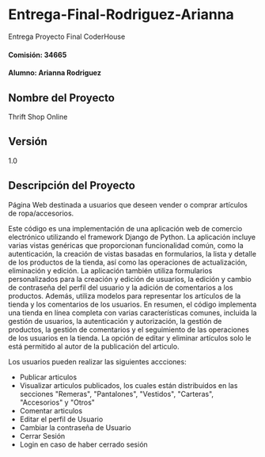 # Entrega-Final-Rodriguez-Arianna
Entrega Proyecto Final CoderHouse
#### Comisión: 34665
#### Alumno: Arianna Rodriguez

## Nombre del Proyecto
Thrift Shop Online

## Versión
1.0

## Descripción del Proyecto
Página Web destinada a usuarios que deseen vender o comprar artículos de ropa/accesorios.

Este código es una implementación de una aplicación web de comercio electrónico utilizando el framework Django de Python. La aplicación incluye varias vistas genéricas que proporcionan funcionalidad común, como la autenticación, la creación de vistas basadas en formularios, la lista y detalle de los productos de la tienda, así como las operaciones de actualización, eliminación y edición.
La aplicación también utiliza formularios personalizados para la creación y edición de usuarios, la edición y cambio de contraseña del perfil del usuario y la adición de comentarios a los productos. Además, utiliza modelos para representar los artículos de la tienda y los comentarios de los usuarios.
En resumen, el código implementa una tienda en línea completa con varias características comunes, incluida la gestión de usuarios, la autenticación y autorización, la gestión de productos, la gestión de comentarios y el seguimiento de las operaciones de los usuarios en la tienda. La opción de editar y eliminar artículos solo le está permitido al autor de la publicación del articulo.

Los usuarios pueden realizar las siguientes accciones:
- Publicar articulos
- Visualizar articulos publicados, los cuales están distribuidos en las secciones "Remeras", "Pantalones", "Vestidos", "Carteras", "Accesorios" y "Otros"
- Comentar articulos
- Editar el perfil de Usuario
- Cambiar la contraseña de Usuario
- Cerrar Sesión
- Login en caso de haber cerrado sesión

